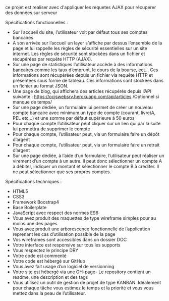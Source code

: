 ce projet est realiser avec d'appliquer les requetes AJAX pour récupérer des données sur serveur


Spécifications fonctionnelles :


- Sur l’accueil du site, l’utilisateur voit par défaut tous ses comptes bancaires
- A son arrivée sur l’accueil un layer s’affiche par dessus l’ensemble de la page et lui rappelle les 
règles de sécurité essentielles sur un site internet. Les règles de sécurité sont stockées dans un 
fichier et récupérées par requête HTTP (AJAX).
- Sur une page de statistiques l’utilisateur accède à des informations bancaires comme les taux 
d’emprunt, le cours de la bourse, ect… Ces informations sont récupérées depuis un fichier via 
requête HTTP et présentées sous forme de tableau. Ces informations sont stockées dans un fichier 
au format JSON.
- Une page de blog, qui affichera des articles récupérés depuis l’API suivante : https://ocjswebsrv.herokuapp.com/api/articles
/Optionnel si manque de temps/
- Sur une page dédiée, un formulaire lui permet de créer un nouveau compte bancaire avec 
minimum un type de compte (courant, livretA, PEL etc...) et une somme par défaut supérieure à 50 
euros
- Pour chaque compte l’utilisateur peut cliquer sur un lien qui par la suite lui permettra de supprimer 
le compte
- Pour chaque compte, l’utilisateur peut, via un formulaire faire un dépôt d’argent
- Pour chaque compte, l’utilisateur peut, via un formulaire faire un retrait d’argent
- Sur une page dédiée, à l’aide d’un formulaire, l’utilisateur peut réaliser un virement d’un compte à 
un autre. Il peut donc sélectionner un compte A à débiter, indiquer un montant et sélectionner le 
compte B à créditer. Il ne peut sélectionner que ses propres comptes.


Spécifications techniques :

- HTML5
- CSS3
- Framework Boostrap4
- Base Boilerplate
- JavaScript avec respect des normes ES6
- Vous avez produit des maquettes de type wireframe simples pour au moins une des pages
- Vous avez produit une arborescence fonctionnelle de l’application reprenant les cas d’utilisation
possible de la page
- Vos wireframes sont accessibles dans un dossier DOC
- Votre interface est responsive sur tous les supports
- Vous respectez le principe DRY
- Votre code est commenté
- Votre code est hébergé sur GitHub
- Vous avez fait usage d’un logiciel de versionning
- Votre site est hébergé via une GH-page- Le repository contient un readme, une description et des tags
- Vous utilisez un outil de gestion de projet de type KANBAN. Idéalement pour chaque tâche vous
estimez le temps et la priorité et vous vous mettez dans la peau de l’utilisateur.
